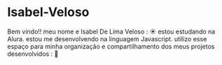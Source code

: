 # Isabel-Veloso

Bem vindo!!
meu nome e Isabel De Lima Veloso : ☀️
estou estudando na Alura.
estou me desenvolvendo na linguagem Javascript.
utilizo esse espaço para minha organização e compartilhamento dos meus projetos desenvolvidos : 📲
